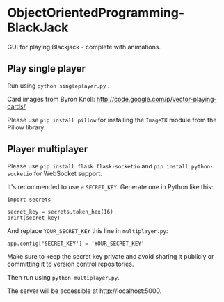 # ObjectOrientedProgramming-BlackJack

GUI for playing Blackjack - complete with animations.

## Play single player
Run using `python singleplayer.py` . 

Card images from Byron Knoll: http://code.google.com/p/vector-playing-cards/

Please use `pip install pillow` for installing the `ImageTK` module from the Pillow library.

## Player multiplayer
Please use `pip install flask flask-socketio` and `pip install python-socketio` for WebSocket support. 

It's recommended to use a `SECRET_KEY`. Generate one in Python like this:

```
import secrets

secret_key = secrets.token_hex(16)
print(secret_key)
```

And replace `YOUR_SECRET_KEY` this line in `multiplayer.py`:

```
app.config['SECRET_KEY'] = 'YOUR_SECRET_KEY'
```

Make sure to keep the secret key private and avoid sharing it publicly or committing it to version control repositories.

Then run using `python multiplayer.py`.

The server will be accessible at http://localhost:5000.
